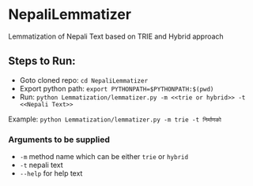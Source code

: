 # NepaliLemmatizer
Lemmatization of Nepali Text based on TRIE and Hybrid approach

## Steps to Run:
- Goto cloned repo: `cd NepaliLemmatizer`
- Export python path: `export PYTHONPATH=$PYTHONPATH:$(pwd)`
- Run: `python Lemmatization/lemmatizer.py -m <<trie or hybrid>> -t <<Nepali Text>>`

Example: `python Lemmatization/lemmatizer.py -m trie -t निर्माणको`

### Arguments to be supplied
- `-m` method name which can be either `trie` or `hybrid`
- `-t` nepali text
- `--help` for help text



